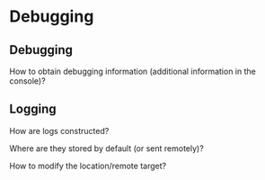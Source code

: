 # Debugging

## Debugging

How to obtain debugging information (additional information in the console)?

## Logging

How are logs constructed?

Where are they stored by default (or sent remotely)?

How to modify the location/remote target?
